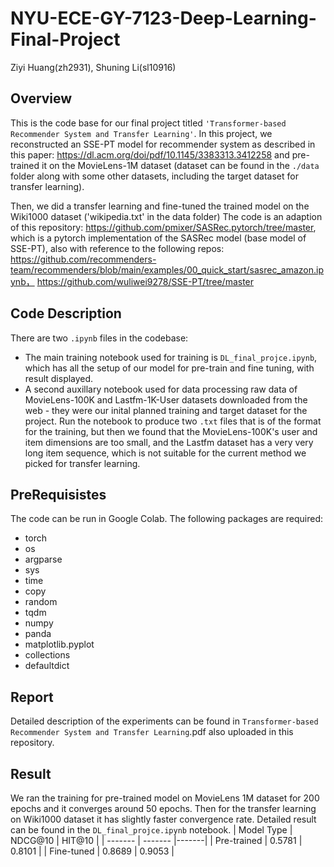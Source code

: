 # NYU-ECE-GY-7123-Deep-Learning-Final-Project
Ziyi Huang(zh2931), Shuning Li(sl10916)

## Overview
This is the code base for our final project titled `'Transformer-based Recommender System and Transfer Learning'`. In this project, we reconstructed an SSE-PT model for recommender system as described in this paper: https://dl.acm.org/doi/pdf/10.1145/3383313.3412258 and pre-trained it on the MovieLens-1M dataset (dataset can be found in the `./data` folder along with some other datasets, including the target dataset for transfer learning). 


Then, we did a transfer learning and fine-tuned the trained model on the Wiki1000 dataset ('wikipedia.txt' in the data folder) The code is an adaption of this repository: https://github.com/pmixer/SASRec.pytorch/tree/master, which is a pytorch implementation of the SASRec model (base model of SSE-PT), also with reference to the following repos: https://github.com/recommenders-team/recommenders/blob/main/examples/00_quick_start/sasrec_amazon.ipynb， 
https://github.com/wuliwei9278/SSE-PT/tree/master


## Code Description
There are two `.ipynb` files in the codebase:
- The main training notebook used for training is `DL_final_projce.ipynb`, which has all the setup of our model for pre-train and fine tuning, with result displayed.
- A second auxillary notebook used for data processing raw data of MovieLens-100K and Lastfm-1K-User datasets downloaded from the web - they were our inital planned training and target dataset for the project. Run the notebook to produce two `.txt` files that is of the format for the training, but then we found that the MovieLens-100K's user and item dimensions are too small, and the Lastfm dataset has a very very long item sequence, which is not suitable for the current method we picked for transfer learning.

## PreRequisistes
The code can be run in Google Colab. The following packages are required:

- torch
- os
- argparse
- sys
- time
- copy
- random
- tqdm
- numpy
- panda
- matplotlib.pyplot
- collections
- defaultdict

## Report
Detailed description of the experiments can be found in `Transformer-based Recommender System and Transfer Learning`.pdf also uploaded in this repository.

## Result
We ran the training for pre-trained model on MovieLens 1M dataset for 200 epochs and it converges around 50 epochs. Then for the transfer learning on Wiki1000 dataset it has slightly faster convergence rate. Detailed result can be found in the `DL_final_projce.ipynb` notebook.
| Model Type    | NDCG@10 | HIT@10 |
| ------- | -------  |-------|
| Pre-trained   | 0.5781   | 0.8101 |
| Fine-tuned    | 0.8689   | 0.9053 |
